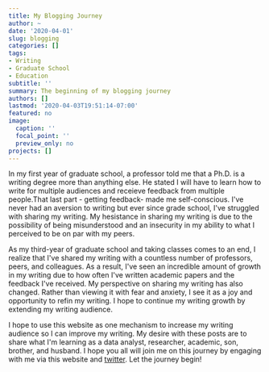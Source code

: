 ```yaml
---
title: My Blogging Journey
author: ~
date: '2020-04-01'
slug: blogging
categories: []
tags: 
- Writing
- Graduate School
- Education
subtitle: ''
summary: The beginning of my blogging journey 
authors: []
lastmod: '2020-04-03T19:51:14-07:00'
featured: no
image:
  caption: ''
  focal_point: ''
  preview_only: no
projects: []
---
```

In my first year of graduate school, a professor told me that a Ph.D. is a writing degree more than anything else. He stated I will have to learn how to write for multiple audiences and receieve feedback from multiple people.That last part - getting feedback- made me self-conscious. I've never had an aversion to writing but ever since grade school, I've struggled with sharing my writing. My hesistance in sharing my writing is due to the possibility of being misunderstood and an insecurity in my ability to what I perceived to be on par with my peers.

As my third-year of graduate school and taking classes comes to an end, I realize that I've shared my writing with a countless number of professors, peers, and colleagues. As a result, I've seen an incredible amount of growth in my writing due to how often I've written academic papers and the feedback I've received. My perspective on sharing my writing has also changed. Rather than viewing it with fear and anxiety, I see it as a joy and opportunity to refin my writing. I hope to continue my writing growth by extending my writing audience. 

I hope to use this website as one mechanism to increase my writing audience so I can improve my writing. My desire with these posts are to share what I'm learning as a data analyst, researcher, academic, son, brother, and husband. I hope you all will join me on this journey by engaging with me via this website and [twitter](https://twitter.com/Jmar116). Let the journey begin!




